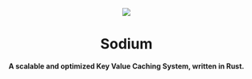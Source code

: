 <p align="center">
  <img src="https://skillicons.dev/icons?i=rust,docker,kubernetes" />
</p>

<h1 align="center">Sodium</h1>
<p align="center">
      <b>A scalable and optimized Key Value Caching System, written in Rust.</b>
</p>
